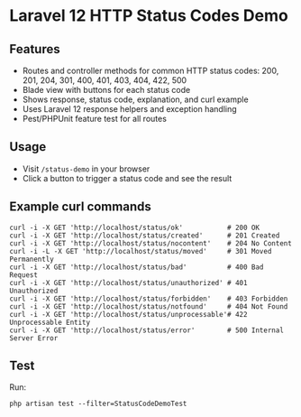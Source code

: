 # Laravel 12 HTTP Status Codes Demo

## Features
- Routes and controller methods for common HTTP status codes: 200, 201, 204, 301, 400, 401, 403, 404, 422, 500
- Blade view with buttons for each status code
- Shows response, status code, explanation, and curl example
- Uses Laravel 12 response helpers and exception handling
- Pest/PHPUnit feature test for all routes

## Usage
- Visit `/status-demo` in your browser
- Click a button to trigger a status code and see the result

## Example curl commands
```
curl -i -X GET 'http://localhost/status/ok'           # 200 OK
curl -i -X GET 'http://localhost/status/created'      # 201 Created
curl -i -X GET 'http://localhost/status/nocontent'    # 204 No Content
curl -i -L -X GET 'http://localhost/status/moved'     # 301 Moved Permanently
curl -i -X GET 'http://localhost/status/bad'          # 400 Bad Request
curl -i -X GET 'http://localhost/status/unauthorized' # 401 Unauthorized
curl -i -X GET 'http://localhost/status/forbidden'    # 403 Forbidden
curl -i -X GET 'http://localhost/status/notfound'     # 404 Not Found
curl -i -X GET 'http://localhost/status/unprocessable'# 422 Unprocessable Entity
curl -i -X GET 'http://localhost/status/error'        # 500 Internal Server Error
```

## Test
Run:
```
php artisan test --filter=StatusCodeDemoTest
```
